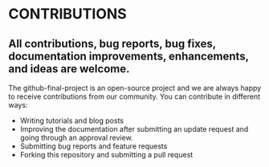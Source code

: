# CONTRIBUTIONS

## All contributions, bug reports, bug fixes, documentation improvements, enhancements, and ideas are welcome.

The github-final-project is an open-source project and we are always happy to receive contributions from our community. You can contribute in different ways:

- Writing tutorials and blog posts
- Improving the documentation after submitting an update request and going through an approval review.
- Submitting bug reports and feature requests
- Forking this repository and submitting a pull request
